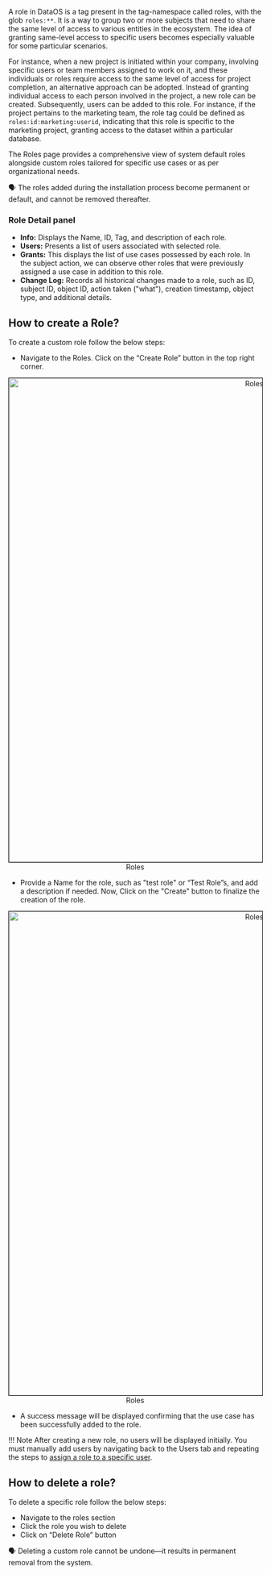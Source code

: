 
A role in DataOS is a tag present in the tag-namespace called roles, with the glob `roles:**`. It is a way to group two or more subjects that need to share the same level of access to various entities in the ecosystem. The idea of granting same-level access to specific users becomes especially valuable for some particular scenarios.

For instance, when a new project is initiated within your company, involving specific users or team members assigned to work on it, and these individuals or roles require access to the same level of access for project completion, an alternative approach can be adopted. Instead of granting individual access to each person involved in the project, a new role can be created. Subsequently, users can be added to this role. For instance, if the project pertains to the marketing team, the role tag could be defined as `roles:id:marketing:userid`, indicating that this role is specific to the marketing project, granting access to the dataset within a particular database.

The Roles page provides a comprehensive view of system default roles alongside custom roles tailored for specific use cases or as per organizational needs.

<aside class="callout">
🗣 The roles added during the installation process become permanent or default, and cannot be removed thereafter.
</aside>

### Role Detail panel

- **Info:** Displays the Name, ID, Tag, and description of each role.
- **Users:** Presents a list of users associated with selected role.
- **Grants:** This displays the list of use cases possessed by each role. In the subject action, we can observe other roles that were previously assigned a use case in addition to this role.
- **Change Log:** Records all historical changes made to a role, such as ID, subject ID, object ID, action taken ("what"), creation timestamp, object type, and additional details.

## How to create a Role?

To create a custom role follow the below steps:

- Navigate to the Roles. Click on the “Create Role” button in the top right corner.

<center>
  <div style="text-align: center;">
    <img src="/interfaces/bifrost/roles.png" alt="Roles" style="width: 60rem; border: 1px solid black;">
    <figcaption>Roles</figcaption>
  </div>
</center>


- Provide a Name for the role, such as "test role" or “Test Role”s, and add a description if needed. Now, Click on the "Create" button to finalize the creation of the role.

<center>
  <div style="text-align: center;">
    <img src="/interfaces/bifrost/roles2.png" alt="Roles" style="width: 60rem; border: 1px solid black;">
    <figcaption>Roles</figcaption>
  </div>
</center>

- A success message will be displayed confirming that the use case has been successfully added to the role.

!!! Note
    After creating a new role, no users will be displayed initially. You must manually add users by navigating back to the Users tab and repeating the steps to [assign a role to a specific user](/interface/bifrost/users/#how-to-add-a-user-to-a-role).


## How to delete a role?

To delete a specific role follow the below steps:

- Navigate to the roles section
- Click the role you wish to delete 
- Click on “Delete Role” button 

<aside class="callout">
🗣 Deleting a custom role cannot be undone—it results in permanent removal from the system.
</aside>